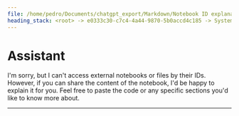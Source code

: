 ```yaml
---
file: /home/pedro/Documents/chatgpt_export/Markdown/Notebook ID explanation request.md
heading_stack: <root> -> e0333c30-c7c4-4a44-9870-5b0accd4c185 -> System -> 983b82e4-1348-48fb-988b-80fae49f63ac -> System -> aaa2be30-5d35-4ffb-b522-b132aed78d11 -> User -> 23f562ad-b097-4c5a-9489-f98a425ee999 -> Assistant
---
```

# Assistant

I'm sorry, but I can't access external notebooks or files by their IDs. However, if you can share the content of the notebook, I'd be happy to explain it for you. Feel free to paste the code or any specific sections you'd like to know more about.

---
